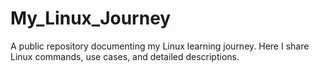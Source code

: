 # My_Linux_Journey
A public repository documenting my Linux learning journey. Here I share Linux commands, use cases, and detailed descriptions.
